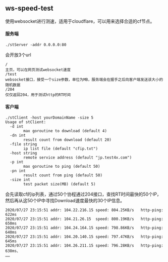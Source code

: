 ## ws-speed-test

使用websocket进行测速，适用于cloudflare，可以用来选择合适的cf节点。



#### 服务端
```shell script
./stServer -addr 0.0.0.0:80
```

会开放3个url

```
/
主页，可以在网页测试websocket速度
/test
websocket接口，接受一个size参数，单位为MB，服务端会在握手之后向客户端发送该大小的随机数据
/204
仅仅返回204，用于测试http的RT时间
```



#### 客户端

```shell script
./stClient -host yourDomainName -size 5
Usage of stClient:
  -d int
    	max goroutine to download (default 4)
  -dn int
    	result count from download (default 20)
  -file string
    	ip list file (default "cfip.txt")
  -host string
    	remote service address (default "jp.test4x.com")
  -p int
    	max goroutine to ping (default 50)
  -pn int
    	result count from ping (default 50)
  -size int
    	test packet size(MB) (default 5)
```

会先读取cf的ip列表，通过50个协程通过204接口，查找RT时间最快的50个IP，然后再从这50个IP中寻找Download速度最快的30个IP信息。

```
2020/07/27 23:15:51 addr: 104.22.216.15	speed: 804.25KB/s	http-ping: 622ms
2020/07/27 23:15:51 addr: 104.21.26.15	speed: 800.19KB/s	http-ping: 650ms
2020/07/27 23:15:51 addr: 104.24.164.15	speed: 798.86KB/s	http-ping: 640ms
2020/07/27 23:15:51 addr: 104.20.140.15	speed: 797.47KB/s	http-ping: 645ms
2020/07/27 23:15:51 addr: 104.26.211.15	speed: 796.28KB/s	http-ping: 638ms、
……
```

